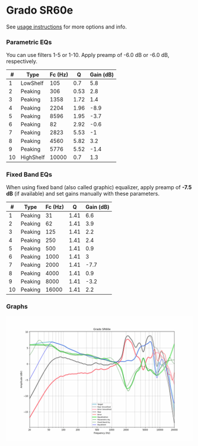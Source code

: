 # Grado SR60e
See [usage instructions](https://github.com/jaakkopasanen/AutoEq#usage) for more options and info.

### Parametric EQs
You can use filters 1-5 or 1-10. Apply preamp of -6.0 dB or -6.0 dB, respectively.

|   # | Type      |   Fc (Hz) |    Q |   Gain (dB) |
|-----|-----------|-----------|------|-------------|
|   1 | LowShelf  |       105 | 0.7  |         5.8 |
|   2 | Peaking   |       306 | 0.53 |         2.8 |
|   3 | Peaking   |      1358 | 1.72 |         1.4 |
|   4 | Peaking   |      2204 | 1.96 |        -8.9 |
|   5 | Peaking   |      8596 | 1.95 |        -3.7 |
|   6 | Peaking   |        82 | 2.92 |        -0.6 |
|   7 | Peaking   |      2823 | 5.53 |        -1   |
|   8 | Peaking   |      4560 | 5.82 |         3.2 |
|   9 | Peaking   |      5776 | 5.52 |        -1.4 |
|  10 | HighShelf |     10000 | 0.7  |         1.3 |

### Fixed Band EQs
When using fixed band (also called graphic) equalizer, apply preamp of **-7.5 dB** (if available) and set gains manually with these parameters.

|   # | Type    |   Fc (Hz) |    Q |   Gain (dB) |
|-----|---------|-----------|------|-------------|
|   1 | Peaking |        31 | 1.41 |         6.6 |
|   2 | Peaking |        62 | 1.41 |         3.9 |
|   3 | Peaking |       125 | 1.41 |         2.2 |
|   4 | Peaking |       250 | 1.41 |         2.4 |
|   5 | Peaking |       500 | 1.41 |         0.9 |
|   6 | Peaking |      1000 | 1.41 |         3   |
|   7 | Peaking |      2000 | 1.41 |        -7.7 |
|   8 | Peaking |      4000 | 1.41 |         0.9 |
|   9 | Peaking |      8000 | 1.41 |        -3.2 |
|  10 | Peaking |     16000 | 1.41 |         2.2 |

### Graphs
![](./Grado%20SR60e.png)
